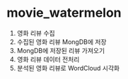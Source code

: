 # movie_watermelon
1. 영화 리뷰 수집
2. 수집된 영화 리뷰 MongDB에 저장
3. MongDB에 저장된 리뷰 가져오기
4. 영화 리뷰 데이터 전처리
5. 분석된 영화 리뷰로 WordCloud 시각화
